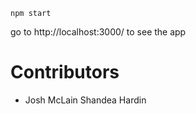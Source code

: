 `npm start`

go to http://localhost:3000/ to see the app

# Contributors

- Josh McLain
Shandea Hardin

